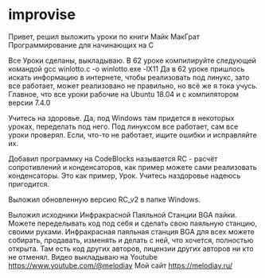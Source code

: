 # improvise

Привет, решил выложить уроки по книги Майк МакГрат
Программирование для начинающих на С

Все Уроки сделаны, выкладываю. 
В 62 уроке компилируйте следующей
командой gcc winlotto.c -o winlotto.exe -lX11 
Да в 62 уроке пришлось искать информацию в интернете, чтобы реализовать под линукс, зато все работает, может реализовано не правильно, но всё же я тока учусь. Главное, что все уроки рабочие на Ubuntu 18.04 и с компилятором версии 7.4.0

Учитесь на здоровье. 
Да, под Windows там придется в некоторых уроках, переделать под него. Под линуксом все работает, сам все уроки проверял. Если, что-то не работает, ищите ошибки и исправляйте их.

Добавил программку на CodeBlocks называется RC - расчёт сопротивлений и конденсаторов, как пример можете сами реализовать конденсаторы. Это как пример, Урок.
Учитесь наздоровье надеюсь пригодится.

Выложил обновленную версию  RC_v2 в папке Windows.

Выложил исходники Инфракрасной Паяльной Станции BGA пайки. Можете переделывать код под себя и сделать свою паяльную станцию, своими руками. 
Инфракрасная паяльная станция BGA для всех можете собирать, продавать, изменять и делать с ней, что хочется, полностью открыта. 
Там есть код других авторов, лицензии других авторов ни кто не отменял. 
Видео выкладываю на Youtube https://www.youtube.com/@melodiay 
Мой сайт https://melodiay.ru/



